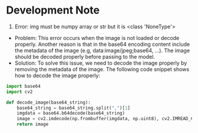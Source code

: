 # Development Note

1. Error: img must be numpy array or str but it is <class 'NoneType'>
- Problem: This error occurs when the image is not loaded or decode properly. Another reason is that in the base64 encoding content include the metadata of the image (e.g, data:image/jpeg;base64, ...). The image should be decoded properly before passing to the model.
- Solution: To solve this issue, we need to decode the image properly by removing the metadata of the image. The following code snippet shows how to decode the image properly:
```python
import base64
import cv2

def decode_image(base64_string):
    base64_string = base64_string.split(",")[1]
    imgdata = base64.b64decode(base64_string)
    image = cv2.imdecode(np.frombuffer(imgdata, np.uint8), cv2.IMREAD_COLOR)
    return image
```